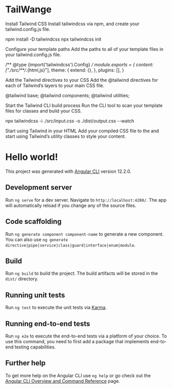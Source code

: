 # TailWange

Install Tailwind CSS
Install tailwindcss via npm, and create your tailwind.config.js file.

npm install -D tailwindcss
npx tailwindcss init

Configure your template paths
Add the paths to all of your template files in your tailwind.config.js file.

/** @type {import('tailwindcss').Config} */
module.exports = {
  content: ["./src/**/*.{html,js}"],
  theme: {
    extend: {},
  },
  plugins: [],
}


Add the Tailwind directives to your CSS
Add the @tailwind directives for each of Tailwind’s layers to your main CSS file.

@tailwind base;
@tailwind components;
@tailwind utilities;

Start the Tailwind CLI build process
Run the CLI tool to scan your template files for classes and build your CSS.

npx tailwindcss -i ./src/input.css -o ./dist/output.css --watch

Start using Tailwind in your HTML
Add your compiled CSS file to the <head> and start using Tailwind’s utility classes to style your content.
  
  <!doctype html>
<html>
<head>
  <meta charset="UTF-8">
  <meta name="viewport" content="width=device-width, initial-scale=1.0">
  <link href="/dist/output.css" rel="stylesheet">
</head>
<body>
  <h1 class="text-3xl font-bold underline">
    Hello world!
  </h1>
</body>
</html>

This project was generated with [Angular CLI](https://github.com/angular/angular-cli) version 12.2.0.

## Development server

Run `ng serve` for a dev server. Navigate to `http://localhost:4200/`. The app will automatically reload if you change any of the source files.

## Code scaffolding

Run `ng generate component component-name` to generate a new component. You can also use `ng generate directive|pipe|service|class|guard|interface|enum|module`.

## Build

Run `ng build` to build the project. The build artifacts will be stored in the `dist/` directory.

## Running unit tests

Run `ng test` to execute the unit tests via [Karma](https://karma-runner.github.io).

## Running end-to-end tests

Run `ng e2e` to execute the end-to-end tests via a platform of your choice. To use this command, you need to first add a package that implements end-to-end testing capabilities.

## Further help

To get more help on the Angular CLI use `ng help` or go check out the [Angular CLI Overview and Command Reference](https://angular.io/cli) page.
